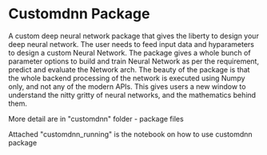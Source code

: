# Customdnn Package
A custom deep neural network package that gives the liberty to design your deep neural network. The user needs to feed input data  and  hyparameters to design a custom Neural Network. The package gives a whole bunch of parameter options to build and train Neural Network as per the requirement, predict and evaluate the Network arch. The beauty of the package is that the whole backend processing of the network is executed using Numpy only, and not any of the modern APIs. This gives users a new window to understand the nitty gritty of neural networks, and the mathematics behind them.

More detail are in "customdnn" folder - package files

Attached "customdnn_running" is the notebook on how to use customdnn package
